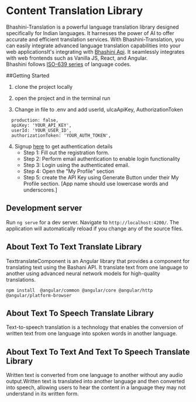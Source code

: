 # Content Translation Library
Bhashini-Translation is a powerful language translation library designed specifically for Indian languages. It harnesses the power of AI to offer accurate and efficient translation services. With Bhashini-Translation, you can easily integrate advanced language translation capabilities into your web applicationsIt's integrating with [Bhashini Api](https://bhashini.gitbook.io/bhashini-apis/). It seamlessly integrates with web frontends such as Vanilla JS, React, and Angular.  
Bhashini follows [ISO-639 series](https://www.loc.gov/standards/iso639-2/php/code_list.php) of language codes.



##Getting Started
1. clone the project locally
2. open the project and in the terminal run

3. Change in  file to .env and add userId, ulcaApiKey, AuthorizationToken
```export const environment = 
  production: false,
  apiKey: 'YOUR_API_KEY',
  userId: 'YOUR_USER_ID',
  authorizationToken: 'YOUR_AUTH_TOKEN',
```
4. Signup [here](https://bhashini.gov.in/ulca/user/register) to get authentication details
    - Step 1: Fill out the registration form.
   - Step 2: Perform email authentication to enable login functionality
   - Step 3: Login using the authenticated email.
   - Step 4: Open the "My Profile" section
   - Step 5: create the API Key using Generate Button under their My Profile section. 
    [App name should use lowercase words and underscores.]
## Development server

Run `ng serve` for a dev server. Navigate to `http://localhost:4200/`. The application will automatically reload if you change any of the source files.

## About Text To Text Translate Library
TexttranslateComponent is an Angular library that provides a component for translating text using the Bashani  API. It translate text from one language to another using advanced neural network models for high-quality translations. 

```
npm install  @angular/common @angular/core @angular/http @angular/platform-browser
```

## About Text To Speech Translate Library
Text-to-speech translation is a technology that enables the conversion of written text from one language into spoken words in another language.

## About Text To Text And Text To Speech Translate Library
Written text is converted from one language to another without any audio output.Written text is translated into another language and then converted into speech, allowing users to hear the content in a language they may not understand in its written form.


